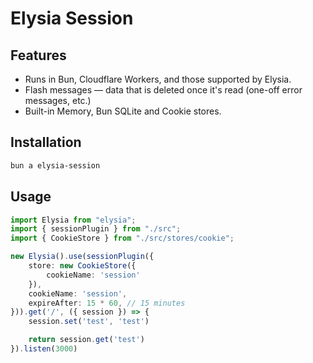 # Elysia Session

## Features

- Runs in Bun, Cloudflare Workers, and those supported by Elysia.
- Flash messages — data that is deleted once it's read (one-off error messages, etc.)
- Built-in Memory, Bun SQLite and Cookie stores. 

## Installation 

```bash
bun a elysia-session
```

## Usage

```ts
import Elysia from "elysia";
import { sessionPlugin } from "./src";
import { CookieStore } from "./src/stores/cookie";

new Elysia().use(sessionPlugin({
    store: new CookieStore({
        cookieName: 'session'
    }),
    cookieName: 'session',
    expireAfter: 15 * 60, // 15 minutes
})).get('/', ({ session }) => {
    session.set('test', 'test')

    return session.get('test')
}).listen(3000)
```
